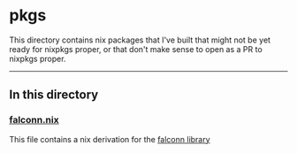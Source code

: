 # pkgs

This directory contains nix packages that I've built that might not be yet ready for nixpkgs proper, or that don't make sense to open as a PR to nixpkgs proper.

---

## In this directory

### [falconn.nix](./falconn.nix)

This file contains a nix derivation for the [falconn library](https://github.com/FALCONN-LIB/FALCONN)

